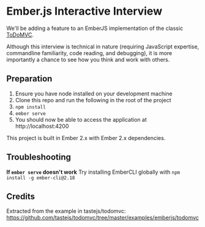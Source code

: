 # Ember.js Interactive Interview

We'll be adding a feature to an EmberJS implementation of the classic [ToDoMVC](http://todomvc.com/).

Although this interview is technical in nature (requiring JavaScript expertise, commandline familiarity,
code reading, and debugging), it is more importantly a chance to see how you think and work with others.

## Preparation

1. Ensure you have node installed on your development machine
2. Clone this repo and run the following in the root of the project
3. `npm install`
4. `ember serve`
5. You should now be able to access the application at http://localhost:4200

This project is built in Ember 2.x with Ember 2.x dependencies.

## Troubleshooting

**If `ember serve` doesn't work**
Try installing EmberCLI globally with `npm install -g ember-cli@2.18`

## Credits

Extracted from the example in tastejs/todomvc: https://github.com/tastejs/todomvc/tree/master/examples/emberjs/todomvc

